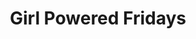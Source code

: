 ---
draft: false
title: "Girl Powered Fridays"
page_title: "Girl Powered Fridays"
description: "Free STEM events for girls ages 9 to 11"
weight: "2"
ages: "Events for girls ages nine to eleven"

meetings:
- meeting: "2024-09-27"
  data_item_description: "Coding"
  product_id: "680165668"
- meeting: "2024-11-15"
  data_item_description: "Lego Robotics"
  product_id: "680166640"
- meeting: "2025-01-24"
  data_item_description: "Vex Robotics"
  product_id: "680166641"
- meeting: "2025-03-07"
  data_item_description: "Shpero Robotics"
  product_id: "680166643"
- meeting: "2025-05-02"
  data_item_description: "Aerial Drones"
  product_id: "680166851"
---